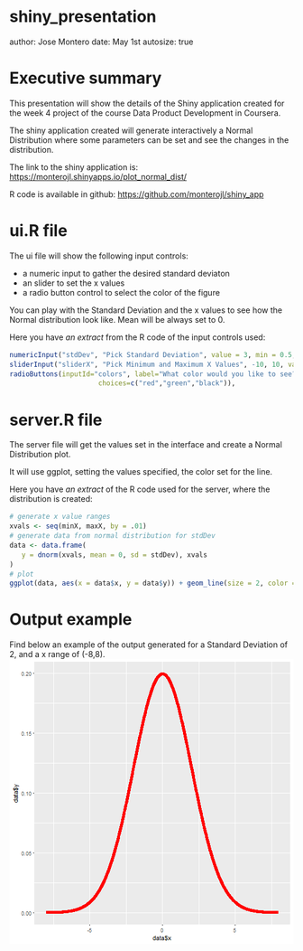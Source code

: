 shiny_presentation
========================================================
author: Jose Montero
date: May 1st
autosize: true

Executive summary
========================================================

This presentation will show the details of the Shiny application created for the week 4 project of the course Data Product Development in Coursera.

The shiny application created will generate interactively a Normal Distribution where some parameters can be set and see the changes in the distribution.

The link to the shiny application is: https://monterojl.shinyapps.io/plot_normal_dist/

R code is available in github: https://github.com/monterojl/shiny_app

ui.R file
========================================================
The ui file will show the following input controls:
- a numeric input to gather the desired standard deviaton
- an slider to set the x values
- a radio button control to select the color of the figure

You can play with the Standard Deviation and the x values to see how the Normal distribution look like. Mean will be always set to 0.

Here you have *an extract* from the R code of the input controls used:


```r
numericInput("stdDev", "Pick Standard Deviation", value = 3, min = 0.5, max = 5, step = 0.5),
sliderInput("sliderX", "Pick Minimum and Maximum X Values", -10, 10, value = c(-5, 5)),
radioButtons(inputId="colors", label="What color would you like to see?", 
                      choices=c("red","green","black")),
```


server.R file
========================================================
The server file will get the values set in the interface and create a Normal Distribution plot.

It will use ggplot, setting the values specified, the color set for the line.

Here you have *an extract* of the R code used for the server, where the distribution is created:

```r
# generate x value ranges
xvals <- seq(minX, maxX, by = .01)
# generate data from normal distribution for stdDev
data <- data.frame(
   y = dnorm(xvals, mean = 0, sd = stdDev), xvals
)
# plot
ggplot(data, aes(x = data$x, y = data$y)) + geom_line(size = 2, color = color)
```

Output example
========================================================
Find below an example of the output generated for a Standard Deviation of 2, and a x range of (-8,8).
![plot of chunk example](shiny_presentation-figure/example-1.png)
